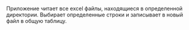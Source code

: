Приложение читает все excel файлы, находящиеся в определенной директории. Выбирает определенные строки и записывает в новый файл в общую таблицу.
